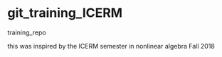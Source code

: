 # git_training_ICERM
training_repo

this was inspired by the ICERM semester in nonlinear algebra Fall 2018
